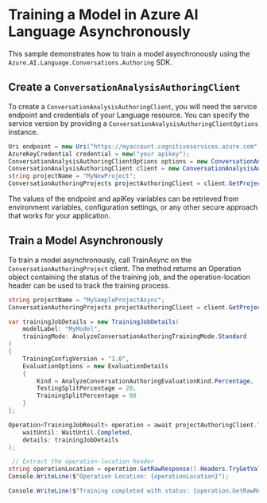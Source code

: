 # Training a Model in Azure AI Language Asynchronously

This sample demonstrates how to train a model asynchronously using the `Azure.AI.Language.Conversations.Authoring` SDK.

## Create a `ConversationAnalysisAuthoringClient`

To create a `ConversationAnalysisAuthoringClient`, you will need the service endpoint and credentials of your Language resource. You can specify the service version by providing a `ConversationAnalysisAuthoringClientOptions` instance.

```C# Snippet:CreateAuthoringClientForSpecificApiVersion
Uri endpoint = new Uri("https://myaccount.cognitiveservices.azure.com");
AzureKeyCredential credential = new("your apikey");
ConversationAnalysisAuthoringClientOptions options = new ConversationAnalysisAuthoringClientOptions(ConversationAnalysisAuthoringClientOptions.ServiceVersion.V2024_11_15_Preview);
ConversationAnalysisAuthoringClient client = new ConversationAnalysisAuthoringClient(endpoint, credential, options);
string projectName = "MyNewProject";
ConversationAuthoringProjects projectAuthoringClient = client.GetProjects(projectName);
```

The values of the endpoint and apiKey variables can be retrieved from environment variables, configuration settings, or any other secure approach that works for your application.

## Train a Model Asynchronously

To train a model asynchronously, call TrainAsync on the `ConversationAuthoringProject` client. The method returns an Operation<TrainingJobResult> object containing the status of the training job, and the operation-location header can be used to track the training process.

```C# Snippet:Sample6_ConversationsAuthoring_TrainAsync
string projectName = "MySampleProjectAsync";
ConversationAuthoringProjects projectAuthoringClient = client.GetProjects(projectName);

var trainingJobDetails = new TrainingJobDetails(
    modelLabel: "MyModel",
    trainingMode: AnalyzeConversationAuthoringTrainingMode.Standard
)
{
    TrainingConfigVersion = "1.0",
    EvaluationOptions = new EvaluationDetails
    {
        Kind = AnalyzeConversationAuthoringEvaluationKind.Percentage,
        TestingSplitPercentage = 20,
        TrainingSplitPercentage = 80
    }
};

Operation<TrainingJobResult> operation = await projectAuthoringClient.TrainAsync(
    waitUntil: WaitUntil.Completed,
    details: trainingJobDetails
);

 // Extract the operation-location header
string operationLocation = operation.GetRawResponse().Headers.TryGetValue("operation-location", out var location) ? location : null;
Console.WriteLine($"Operation Location: {operationLocation}");

Console.WriteLine($"Training completed with status: {operation.GetRawResponse().Status}");
```
